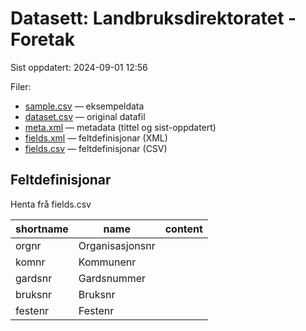 # Datasett:     Landbruksdirektoratet - Foretak
 Sist oppdatert: 2024-09-01 12:56

 Filer:
 - [sample.csv](sample.csv) — eksempeldata
 - [dataset.csv](dataset.csv) — original datafil
 - [meta.xml](meta.xml) — metadata (tittel og sist-oppdatert)
 - [fields.xml](fields.xml) — feltdefinisjonar (XML)
 - [fields.csv](fields.csv) — feltdefinisjonar (CSV)


## Feltdefinisjonar
Henta frå fields.csv

| shortname | name | content |
| --- | --- | --- |
| orgnr | Organisasjonsnr |  |
| komnr | Kommunenr |  |
| gardsnr | Gardsnummer |  |
| bruksnr | Bruksnr |  |
| festenr | Festenr |  |
